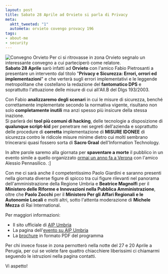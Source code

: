 ```yaml
--- 
layout: post
title: Sabato 28 Aprile ad Orvieto si parla di Privacy
meta: 
  aktt_tweeted: "1"
  autometa: orvieto covengo provacy 196
tags: 
- about-me
- security
---
```

![Convegno Orvieto](/download/20070427_orvieto.jpg)
Per ci si ritrovasse in zona Orvieto segnalo un interessante convegno a cui parteciperò come relatore.  
**Sabato 28 Aprile** sarò infatti ad **Orvieto** con l'amico Fabio Pietrosanti a presentare un intervento dal titolo "**Privacy e Sicurezza: Errori, orrori ed implementazioni**" e che verterà sugli errori implementativi e le leggende metropolitane che costellano la redazione del **fantomatico DPS** e soprattutto l'attuazione delle misure di cui all'All.B del Dlgs 193/2003.  

Con Fabio **analizzaremo degli scenari** in cui le misure di sicurezza, benché correttamente implementate secondo la normativa vigente, risultano non solo **completamente inutili** ma anzi spesso più insicure della stessa inazione.  
Si parlerà dei **tool più comuni di hacking**, delle tecnologie a disposizione di **qualunque script-kid** per penetrare nei segreti dell'azienda e soprattutto delle procedure di **corretta** implementazione di **MISURE IDONEE** di sicurezza contro le ridicole misure minime dietro cui molti sembrano trincerarsi quasi fossero sorta di **Sacro Graal** dell'Information Technology.  
  
In altre parole saremo alla giornata per **spaventare a morte** il pubblico in un evento simile a quello organizzato [ormai un anno fa a Verona](http://www.lastknight.com/2006/02/15/verona-24-febbraio-2006-privacy-ovvero-come-vincere-la-paura-del-31-marzo/) con l'amico Alessio Pennasilico. :]  
  
Con me ci sarà anche il competentissimo Paolo Giardini e saranno presenti nella giornata diverse figure di spicco tra cui figure rilevanti nel panorama dell'amministrazione della Regione Umbria e **Beatrice Magnolfi** per il **Ministero delle Riforme e Innovazioni nella Pubblica Amministrazione**, oltre che **Paolo Zocchi** per il **Ministero Per gli Affari Regionali e le Autonomie Locali** e molti altri, sotto l'attenta moderazione di **Michele Mezza** di Rai International.    
  
Per maggiori informazioni:  

*  Il sito ufficiale di [AIP Umbria](http://www.umbria.aipnet.it)  
*  La pagina dell'[evento su AIP Umbria](http://www.umbria.aipnet.it/index.php?option=com_content&task=view&id=61&Itemid=32)  
*  La [brochure](http://www.umbria.aipnet.it/media/Programma_Congresso_AIPUmbria_2007.pdf) in formato PDF del programma  
  
Per chi invece fosse in zona pernotterò nella notte del 27 e 20 Aprile a Perugia, per cui se volete fare quattro chiacchiere liberissimi ci chiamarmi seguendo le istruzioni nella pagina contatti.  
  
Vi aspetto! 
